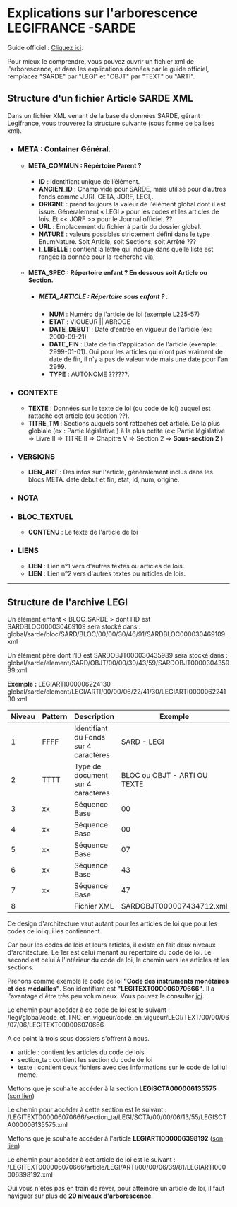 # Explications sur l'arborescence LEGIFRANCE -SARDE 

Guide officiel : [Cliquez ici](https://www.data.gouv.fr/fr/datasets/sarde-1/).

Pour mieux le comprendre, vous pouvez ouvrir un fichier xml de l'arborescence, et dans les explications données par le guide officiel, remplacez "SARDE" par "LEGI" et "OBJT" par "TEXT" ou "ARTI".


## Structure d'un fichier Article SARDE XML
Dans un fichier XML venant de la base de données SARDE, gérant Légifrance, vous trouverez la structure suivante (sous forme de balises xml).
* ### META : Container Général.
  * #### META_COMMUN : Répértoire Parent ?
    * **ID** : Identifiant unique de l’élément.
    * **ANCIEN_ID** : Champ vide pour SARDE, mais utilisé pour d’autres fonds comme JURI, CETA, JORF, LEGI,.
    * **ORIGINE** : prend toujours la valeur de  l'élément global dont il est issue. Génèralement « LEGI » pour les codes et les articles de lois. Et << JORF >> pour le Journal officiel.  ??
    * **URL** : Emplacement du fichier à partir du dossier global.
    * **NATURE** : valeurs possibles strictement défini dans le type EnumNature. Soit Article, soit Sections, soit Arrêté ???
    * **I_LIBELLE** : contient la lettre qui indique dans quelle liste est rangée la donnée pour la recherche via,
    
  * #### META_SPEC : Répertoire enfant ? En dessous soit Article ou Section.
    * ##### META_ARTICLE : Répertoire sous enfant ? .
      * **NUM** : Numéro de l'article de loi (exemple L225-57)
      * **ETAT** : VIGUEUR || ABROGE
      * **DATE_DEBUT** : Date d'entrée en vigueur de l'article (ex: 2000-09-21)
      * **DATE_FIN** : Date de fin d'application de l'article (exemple: 2999-01-01). Oui pour les articles qui n'ont pas vraiment de date de fin, il n'y a pas de valeur vide mais une date pour l'an 2999.
      * **TYPE** : AUTONOME ??????.

* ### CONTEXTE
  * **TEXTE** : Données sur le texte de loi (ou code de loi) auquel est rattaché cet article (ou section ??).
  * **TITRE_TM** : Sections auquels sont rattachés cet article. De la plus globlale (ex : Partie législative ) à la plus petite (ex: Partie législative => Livre II => TITRE II => Chapitre V => Section 2 => **Sous-section 2** )

* ### VERSIONS
   * **LIEN_ART** : Des infos sur l'article, génèralement inclus dans les blocs META. date debut et fin, etat, id, num, origine.
* ### NOTA
* ### BLOC_TEXTUEL 
  * **CONTENU** : Le texte de l'article de loi
* ### LIENS
  * **LIEN** : Lien n°1 vers d'autres textes ou articles de lois.
  * **LIEN** : Lien n°2 vers d'autres textes ou articles de lois.
  


*****

## Structure de l'archive LEGI

Un élément enfant < BLOC_SARDE > dont l’ID est SARDBLOC000030469109 sera stocké dans :
global/sarde/bloc/SARD/BLOC/00/00/30/46/91/SARDBLOC000030469109.xml


Un élément père <Sarde> dont l’ID est SARDOBJT000030435989 sera stocké dans : 
global/sarde/element/SARD/OBJT/00/00/30/43/59/SARDOBJT000030435989.xml


**Exemple :**
LEGIARTI000006224130
global/sarde/element/LEGI/ARTI/00/00/06/22/41/30/LEGIARTI000006224130.xml

 
 | Niveau | Pattern | Description | Exemple |
 | --- | --- | --- | --- |
 | 1 | FFFF | Identifiant du Fonds sur 4 caractères | SARD - LEGI | 
 | 2 | TTTT | Type de document sur 4 caractères | BLOC ou OBJT - ARTI OU TEXTE | 
 | 3 | xx | Séquence Base | 00 | 
 | 4 | xx | Séquence Base | 00 | 
 | 5 | xx | Séquence Base | 07 |
 | 6 | xx | Séquence Base | 43 | 
 | 7 | xx | Séquence Base | 47 | 
 | 8 |    | Fichier XML   | SARDOBJT000007434712.xml |



 
Ce design d'architecture vaut autant pour les articles de loi que pour les codes de loi qui les contiennent.

Car pour les codes de lois et leurs articles, il existe en fait deux niveaux d'architecture.
Le 1er est celui menant au répertoire du code de loi.
Le second est celui à l'intérieur du code de loi, le chemin vers les articles et les sections.


Prenons comme exemple le code de loi **"Code des instruments monétaires et des médailles"**. Son identifiant est **"LEGITEXT000006070666"**.
Il a l'avantage d'être très peu volumineux.
Vous pouvez le consulter [ici](https://www.legifrance.gouv.fr/affichCode.do?cidTexte=LEGITEXT000006070666&dateTexte=20171008).
 
 
 Le chemin pour accéder à ce code de loi est le suivant :
 /legi/global/code_et_TNC_en_vigueur/code_en_vigueur/LEGI/TEXT/00/00/06/07/06/LEGITEXT000006070666
 
 A ce point là trois sous dossiers s'offrent à nous.
  - article : contient les articles du code de lois
  - section_ta : contient les section du code de loi
  - texte : contient deux fichiers avec des informations sur le code de loi lui meme.
  
 Mettons que je souhaite accéder à la section **LEGISCTA000006135575** ([son lien](https://www.legifrance.gouv.fr/affichCode.do;jsessionid=15D80635C0F700AA209E9CF97E945D17.tplgfr38s_2?idSectionTA=LEGISCTA000006135575&cidTexte=LEGITEXT000006070666&dateTexte=20171008))
 
 
  Le chemin pour accéder à cette section est le suivant :
 /LEGITEXT000006070666/section_ta/LEGI/SCTA/00/00/06/13/55/LEGISCTA000006135575.xml
 
 
  Mettons que je souhaite accéder à l'article **LEGIARTI000006398192** ([son lien](https://www.legifrance.gouv.fr/affichCodeArticle.do;jsessionid=15D80635C0F700AA209E9CF97E945D17.tplgfr38s_2?idArticle=LEGIARTI000006398192&cidTexte=LEGITEXT000006070666&dateTexte=20171008))
  
  
   Le chemin pour accéder à cet article de loi est le suivant :
  /LEGITEXT000006070666/article/LEGI/ARTI/00/00/06/39/81/LEGIARTI000006398192.xml
 
 
 Oui vous n'êtes pas en train de rêver, pour atteindre un article de loi, il faut naviguer sur plus de **20 niveaux d'arborescence**.
 